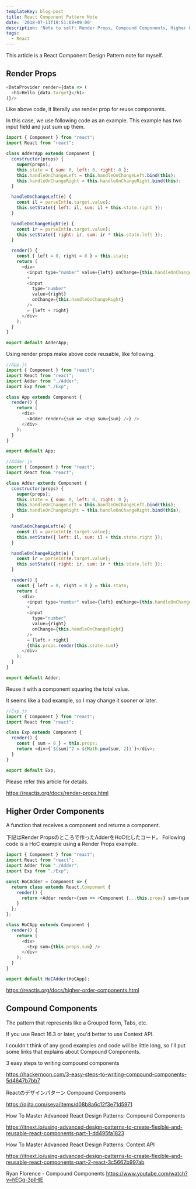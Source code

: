 ```yaml
---
templateKey: blog-post
title: React Component Pattern Note
date: '2018-07-11T19:51:08+09:00'
description: 'Note to self: Render Props, Compound Components, Higher Order Components'
tags:
  - React
---
```

This article is a React Component Design Pattern note for myself.

## Render Props

```javascript
<DataProvider render={data => (
  <h1>Hello {data.target}</h1>
)}/>
```

Like above code, it literally use render prop for reuse components.

In this case, we use following code as an example.
This example has two input field and just sum up them.

```javascript
import { Component } from "react";
import React from "react";

class AdderApp extends Component {
  constructor(props) {
    super(props);
    this.state = { sum: 0, left: 0, right: 0 };
    this.handleOnChangeLeft = this.handleOnChangeLeft.bind(this);
    this.handleOnChangeRight = this.handleOnChangeRight.bind(this);
  }

  handleOnChangeLeft(e) {
    const il = parseInt(e.target.value);
    this.setState({ left: il, sum: il + this.state.right });
  }

  handleOnChangeRight(e) {
    const ir = parseInt(e.target.value);
    this.setState({ right: ir, sum: ir * this.state.left });
  }

  render() {
    const { left = 0, right = 0 } = this.state;
    return (
      <div>
        <input type="number" value={left} onChange={this.handleOnChangeLeft} />
        +
        <input
          type="number"
          value={right}
          onChange={this.handleOnChangeRight}
        />
        = {left + right}
      </div>
    );
  }
}

export default AdderApp;

```

Using render props make above code reusable, like following.

```javascript
//App.js
import { Component } from "react";
import React from "react";
import Adder from "./Adder";
import Exp from "./Exp";

class App extends Component {
  render() {
    return (
      <div>
        <Adder render={sum => <Exp sum={sum} />} />
      </div>
    );
  }
}

export default App;
```

```javascript
//Adder.js
import { Component } from "react";
import React from "react";

class Adder extends Component {
  constructor(props) {
    super(props);
    this.state = { sum: 0, left: 0, right: 0 };
    this.handleOnChangeLeft = this.handleOnChangeLeft.bind(this);
    this.handleOnChangeRight = this.handleOnChangeRight.bind(this);
  }

  handleOnChangeLeft(e) {
    const il = parseInt(e.target.value);
    this.setState({ left: il, sum: il + this.state.right });
  }

  handleOnChangeRight(e) {
    const ir = parseInt(e.target.value);
    this.setState({ right: ir, sum: ir * this.state.left });
  }

  render() {
    const { left = 0, right = 0 } = this.state;
    return (
      <div>
        <input type="number" value={left} onChange={this.handleOnChangeLeft} />
        +
        <input
          type="number"
          value={right}
          onChange={this.handleOnChangeRight}
        />
        = {left + right}
        {this.props.render(this.state.sum)}
      </div>
    );
  }
}

export default Adder;
```

Reuse it with a component squaring the total value.

It seems like a bad example, so I may change it sooner or later.

```javascript
//Exp.js
import { Component } from "react";
import React from "react";

class Exp extends Component {
  render() {
    const { sum = 0 } = this.props;
    return <div>{`${sum}^2 = ${Math.pow(sum, 2)}`}</div>;
  }
}

export default Exp;
```

Please refer this article for details.

<https://reactjs.org/docs/render-props.html>

## 

## Higher Order Components

A function that receives a component and returns a component.

下記はRender Propsのところで作ったAdderをHoC化したコード。
Following code is a HoC example using a Render Props example.

```javascript
import { Component } from "react";
import React from "react";
import Adder from "./Adder";
import Exp from "./Exp";

const HoCAdder = Component => {
  return class extends React.Component {
    render() {
      return <Adder render={sum => <Component {...this.props} sum={sum} />} />;
    }
  };
};

class HoCApp extends Component {
  render() {
    return (
      <div>
        <Exp sum={this.props.sum} />
      </div>
    );
  }
}

export default HoCAdder(HoCApp);
```

<https://reactjs.org/docs/higher-order-components.html>

## Compound Components

The pattern that represents like a Grouped form, Tabs, etc.

If you use React 16.3 or later, you'd better to use Context API.

I couldn't think of any good examples and code will be little long, so I'll put some links that explains about Compound Components.

3 easy steps to writing compound components

<https://hackernoon.com/3-easy-steps-to-writing-compound-components-5d4647b7bb7>

Reactのデザインパターン Compound Components

<https://qiita.com/seya/items/d08b8a6c12f3e71d5971>

How To Master Advanced React Design Patterns: Compound Components

<https://itnext.io/using-advanced-design-patterns-to-create-flexible-and-reusable-react-components-part-1-dd495fa1823>

How To Master Advanced React Design Patterns: Context API

<https://itnext.io/using-advanced-design-patterns-to-create-flexible-and-reusable-react-components-part-2-react-3c5662b997ab>

Ryan Florence - Compound Components
<https://www.youtube.com/watch?v=hEGg-3pIHlE>
